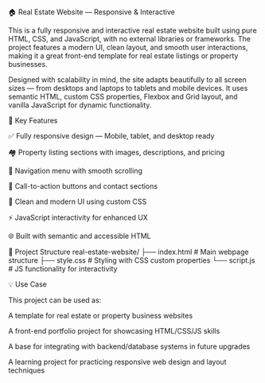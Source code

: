 🏠 Real Estate Website — Responsive & Interactive

This is a fully responsive and interactive real estate website built using pure HTML, CSS, and JavaScript, with no external libraries or frameworks. The project features a modern UI, clean layout, and smooth user interactions, making it a great front-end template for real estate listings or property businesses.

Designed with scalability in mind, the site adapts beautifully to all screen sizes — from desktops and laptops to tablets and mobile devices. It uses semantic HTML, custom CSS properties, Flexbox and Grid layout, and vanilla JavaScript for dynamic functionality.

🌟 Key Features

✅ Fully responsive design — Mobile, tablet, and desktop ready

🏘️ Property listing sections with images, descriptions, and pricing

🔗 Navigation menu with smooth scrolling

🎯 Call-to-action buttons and contact sections

🎨 Clean and modern UI using custom CSS

⚡ JavaScript interactivity for enhanced UX

🌐 Built with semantic and accessible HTML

📁 Project Structure
real-estate-website/
├── index.html         # Main webpage structure
├── style.css          # Styling with CSS custom properties
└── script.js          # JS functionality for interactivity

💡 Use Case

This project can be used as:

A template for real estate or property business websites

A front-end portfolio project for showcasing HTML/CSS/JS skills

A base for integrating with backend/database systems in future upgrades

A learning project for practicing responsive web design and layout techniques
